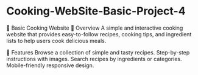 # Cooking-WebSite-Basic-Project-4

🍳 Basic Cooking Website
📌 Overview
A simple and interactive cooking website that provides easy-to-follow recipes, cooking tips, and ingredient lists to help users cook delicious meals.

🚀 Features
Browse a collection of simple and tasty recipes.
Step-by-step instructions with images.
Search recipes by ingredients or categories.
Mobile-friendly responsive design.
